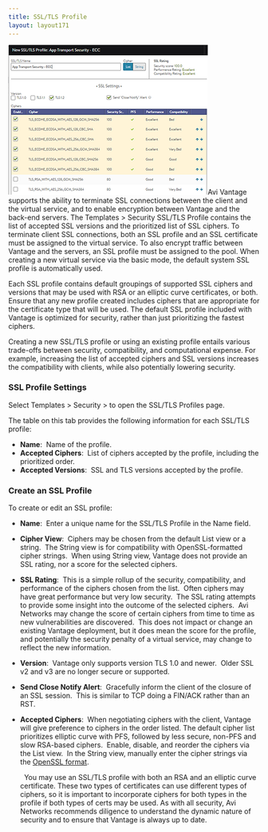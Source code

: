 ```yaml
---
title: SSL/TLS Profile
layout: layout171
---
```

<a href="img/SSLprofile.png"><img class="size-full wp-image-898 alignright" src="img/SSLprofile.png" alt="SSLprofile" width="400" height="300"></a>Avi Vantage supports the ability to terminate SSL connections between the client and the virtual service, and to enable encryption between Vantage and the back-end servers. The Templates > Security SSL/TLS Profile contains the list of accepted SSL versions and the prioritized list of SSL ciphers. To terminate client SSL connections, both an SSL profile and an SSL certificate must be assigned to the virtual service. To also encrypt traffic between Vantage and the servers, an SSL profile must be assigned to the pool. When creating a new virtual service via the basic mode, the default system SSL profile is automatically used.

Each SSL profile contains default groupings of supported SSL ciphers and versions that may be used with RSA or an elliptic curve certificates, or both. Ensure that any new profile created includes ciphers that are appropriate for the certificate type that will be used. The default SSL profile included with Vantage is optimized for security, rather than just prioritizing the fastest ciphers.

Creating a new SSL/TLS profile or using an existing profile entails various trade-offs between security, compatibility, and computational expense. For example, increasing the list of accepted ciphers and SSL versions increases the compatibility with clients, while also potentially lowering security.

### SSL Profile Settings

Select Templates > Security > to open the SSL/TLS Profiles page.

The table on this tab provides the following information for each SSL/TLS profile:

* **Name**:  Name of the profile.
* **Accepted Ciphers**:  List of ciphers accepted by the profile, including the prioritized order.
* **Accepted Versions**:  SSL and TLS versions accepted by the profile. 

### Create an SSL Profile

To create or edit an SSL profile:

* **Name**:  Enter a unique name for the SSL/TLS Profile in the Name field.
* **Cipher View**:  Ciphers may be chosen from the default List view or a string.  The String view is for compatibility with OpenSSL-formatted cipher strings.  When using String view, Vantage does not provide an SSL rating, nor a score for the selected ciphers.
* **SSL Rating**:  This is a simple rollup of the security, compatibility, and performance of the ciphers chosen from the list.  Often ciphers may have great performance but very low security.  The SSL rating attempts to provide some insight into the outcome of the selected ciphers.  Avi Networks may change the score of certain ciphers from time to time as new vulnerabilities are discovered.  This does not impact or change an existing Vantage deployment, but it does mean the score for the profile, and potentially the security penalty of a virtual service, may change to reflect the new information.
* **Version**:  Vantage only supports version TLS 1.0 and newer.  Older SSL v2 and v3 are no longer secure or supported.
* **Send Close Notify Alert**:  Gracefully inform the client of the closure of an SSL session.  This is similar to TCP doing a FIN/ACK rather than an RST.
* **Accepted Ciphers**:  When negotiating ciphers with the client, Vantage will give preference to ciphers in the order listed. The default cipher list prioritizes elliptic curve with PFS, followed by less secure, non-PFS and slow RSA-based ciphers.  Enable, disable, and reorder the ciphers via the List view.  In the String view, manually enter the cipher strings via the <a href="https://www.openssl.org/docs/manmaster/apps/ciphers.html">OpenSSL format</a>. 
    
     
You may use an SSL/TLS profile with both an RSA and an elliptic curve certificate. These two types of certificates can use different types of ciphers, so it is important to incorporate ciphers for both types in the profile if both types of certs may be used.
As with all security, Avi Networks recommends diligence to understand the dynamic nature of security and to ensure that Vantage is always up to date.
    
